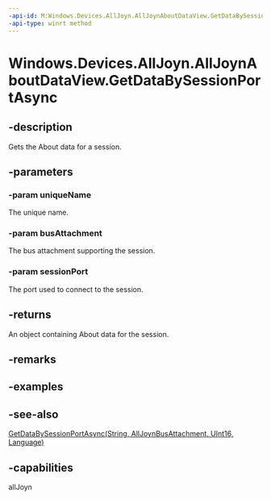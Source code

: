 ----api-id: M:Windows.Devices.AllJoyn.AllJoynAboutDataView.GetDataBySessionPortAsync(System.String,Windows.Devices.AllJoyn.AllJoynBusAttachment,System.UInt16)
-api-type: winrt method
---<!-- Method syntaxpublic Windows.Foundation.IAsyncOperation<Windows.Devices.AllJoyn.AllJoynAboutDataView> GetDataBySessionPortAsync(System.String uniqueName, Windows.Devices.AllJoyn.AllJoynBusAttachment busAttachment, System.UInt16 sessionPort)--># Windows.Devices.AllJoyn.AllJoynAboutDataView.GetDataBySessionPortAsync## -descriptionGets the About data for a session.## -parameters### -param uniqueNameThe unique name.### -param busAttachmentThe bus attachment supporting the session.### -param sessionPortThe port used to connect to the session.## -returnsAn object containing About data for the session.## -remarks## -examples## -see-also[GetDataBySessionPortAsync(String, AllJoynBusAttachment, UInt16, Language)](alljoynaboutdataview_getdatabysessionportasync_561097955.md)## -capabilitiesallJoyn